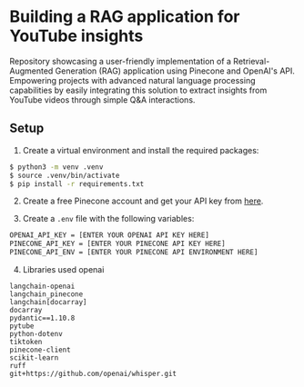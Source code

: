 # Building a RAG application for YouTube insights 

Repository showcasing a user-friendly implementation of a Retrieval-Augmented Generation (RAG) application using Pinecone and OpenAI's API. Empowering projects with advanced natural language processing capabilities by easily integrating this solution to extract insights from YouTube videos through simple Q&A interactions.
## Setup

1. Create a virtual environment and install the required packages:

```bash
$ python3 -m venv .venv
$ source .venv/bin/activate
$ pip install -r requirements.txt
```

2. Create a free Pinecone account and get your API key from [here](https://www.pinecone.io/).

3. Create a `.env` file with the following variables:

```bash
OPENAI_API_KEY = [ENTER YOUR OPENAI API KEY HERE]
PINECONE_API_KEY = [ENTER YOUR PINECONE API KEY HERE]
PINECONE_API_ENV = [ENTER YOUR PINECONE API ENVIRONMENT HERE]
```
4. Libraries used openai 
```langchain
langchain-openai
langchain_pinecone
langchain[docarray]
docarray
pydantic==1.10.8
pytube 
python-dotenv
tiktoken 
pinecone-client 
scikit-learn
ruff
git+https://github.com/openai/whisper.git
```
   
